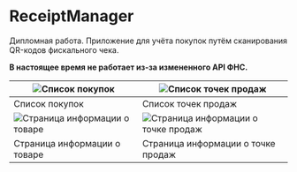 
# ReceiptManager

Дипломная работа. Приложение для учёта покупок путём сканирования QR-кодов фискального чека. 

**В настоящее время не работает из-за измененного API ФНС.** 

| ![Список покупок ](../master/Description/1.png )               | ![Список точек продаж ](../master/Description/3.png )                |
|----------------------------------------------------------------|----------------------------------------------------------------------|
|                         Список покупок                         |                          Список точек продаж                         |
| ![Страница информации о товаре ](../master/Description/5.png ) | ![Страница информации о точке продаж ](../master/Description/7.png ) |
| Страница информации о товаре                                   | Страница информации о точке продаж                                   |

